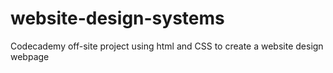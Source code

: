 # website-design-systems
Codecademy off-site project using html and CSS to create a website design webpage
